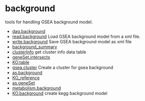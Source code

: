 # background

tools for handling GSEA background model.

+ [dag.background](background/dag.background.1) 
+ [read.background](background/read.background.1) Load GSEA background model from a xml file.
+ [write.background](background/write.background.1) Save GSEA background model as xml file
+ [background_summary](background/background_summary.1) 
+ [clusterInfo](background/clusterInfo.1) get cluster info data table
+ [geneSet.intersects](background/geneSet.intersects.1) 
+ [KO.table](background/KO.table.1) 
+ [gsea.cluster](background/gsea.cluster.1) Create a cluster for gsea background
+ [as.background](background/as.background.1) 
+ [KO_reference](background/KO_reference.1) 
+ [as.geneSet](background/as.geneSet.1) 
+ [metabolism.background](background/metabolism.background.1) 
+ [KO.background](background/KO.background.1) create kegg background model
